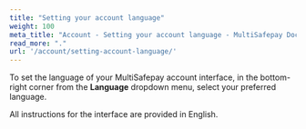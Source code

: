 ```yaml
---
title: "Setting your account language"
weight: 100
meta_title: "Account - Setting your account language - MultiSafepay Docs"
read_more: "."
url: '/account/setting-account-language/'
---
```


To set the language of your MultiSafepay account interface, in the bottom-right corner from the **Language** dropdown menu, select your preferred language.  

All instructions for the interface are provided in English. 
